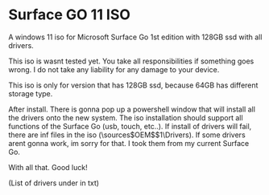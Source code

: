 # Surface GO 11 ISO
A windows 11 iso for Microsoft Surface Go 1st edition with 128GB ssd with all drivers.


This iso is wasnt tested yet. 
You take all responsibilities if something goes wrong. I do not take any liability for any damage to your device.

This iso is only for version that has 128GB ssd, because 64GB has different storage type.

After install. There is gonna pop up a powershell window that will install all the drivers onto the new system. The iso installation should support all functions of the Surface Go (usb, touch, etc..).
If install of drivers will fail, there are inf files in the iso (\sources\$OEM$\$1\Drivers).
If some drivers arent gonna work, im sorry for that. I took them from my current Surface Go.

With all that. Good luck!

(List of drivers under in txt)
